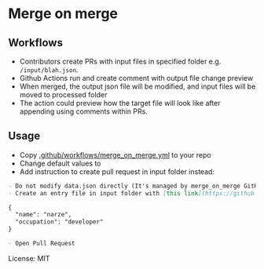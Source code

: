# Merge on merge

## Workflows

- Contributors create PRs with input files in specified folder e.g. `/input/blah.json`.
- Github Actions run and create comment with output file change preview
- When merged, the output json file will be modified, and input files will be moved to processed folder
- The action could preview how the target file will look like after appending using comments within PRs.
<!--%%% APPEND_ON_MERGE: Puts above this line %%%-->

## Usage

- Copy [.github/workflows/merge_on_merge.yml](./.github/workflows/merge_on_merge.yml) to your repo
- Change default values to 
- Add instruction to create pull request in input folder instead:

```markdown
- Do not modify data.json directly (It's managed by merge_on_merge GitHub action)
- Create an entry file in input folder with [this link](https://github.com/you/your-awesome-repo/new/main?filename=input/) and use this format.

{
  "name": "narze",
  "occupation": "developer"
}

- Open Pull Request
```

License: MIT
